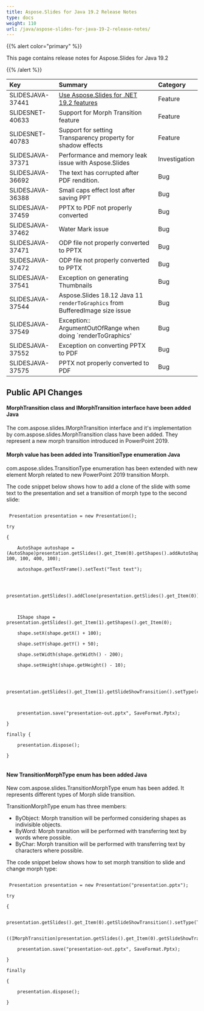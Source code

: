 ```yaml
---
title: Aspose.Slides for Java 19.2 Release Notes
type: docs
weight: 110
url: /java/aspose-slides-for-java-19-2-release-notes/
---
```


{{% alert color="primary" %}} 

This page contains release notes for Aspose.Slides for Java 19.2

{{% /alert %}} 

|**Key**|**Summary**|**Category**|
| :- | :- | :- |
|SLIDESJAVA-37441|[Use Aspose.Slides for .NET 19.2 features](https://docs.aspose.com/display/slidesnet/Aspose.Slides+for+.NET+19.2+Release+Notes)|Feature|
|SLIDESNET-40633|Support for Morph Transition feature|Feature|
|SLIDESNET-40783|Support for setting Transparency property for shadow effects|Feature|
|SLIDESJAVA-37371|Performance and memory leak issue with Aspose.Slides|Investigation|
|SLIDESJAVA-36692|The text has corrupted after PDF rendition.|Bug|
|SLIDESJAVA-36388|Small caps effect lost after saving PPT|Bug|
|SLIDESJAVA-37459|PPTX to PDF not properly converted|Bug|
|SLIDESJAVA-37462|Water Mark issue|Bug|
|SLIDESJAVA-37471|ODP file not properly converted to PPTX|Bug|
|SLIDESJAVA-37472|ODP file not properly converted to PPTX|Bug|
|SLIDESJAVA-37541|Exception on generating Thumbnails|Bug|
|SLIDESJAVA-37544|Aspose.Slides 18.12 Java 11 `renderToGraphics` from BufferedImage size issue|Bug|
|SLIDESJAVA-37549|Exception:: ArgumentOutOfRange when doing `renderToGraphics'|Bug|
|SLIDESJAVA-37552|Exception on converting PPTX to PDF|Bug|
|SLIDESJAVA-37575|PPTX not properly converted to PDF|Bug|
## **Public API Changes**
#### **MorphTransition class and IMorphTransition interface have been added Java**
The com.aspose.slides.IMorphTransition interface and it's implementation by com.aspose.slides.MorphTransition class have been added. They represent a new morph transition introduced in PowerPoint 2019.
#### **Morph value has been added into TransitionType enumeration Java**
com.aspose.slides.TransitionType enumeration has been extended with new element Morph related to new PowerPoint 2019 transition Morph.

The code snippet below shows how to add a clone of the slide with some text to the presentation and set a transition of morph type to the second slide:



```

 Presentation presentation = new Presentation();

try

{

    AutoShape autoshape = (AutoShape)presentation.getSlides().get_Item(0).getShapes().addAutoShape(ShapeType.Rectangle, 100, 100, 400, 100);

    autoshape.getTextFrame().setText("Test text");



    presentation.getSlides().addClone(presentation.getSlides().get_Item(0));



    IShape shape = presentation.getSlides().get_Item(1).getShapes().get_Item(0);

    shape.setX(shape.getX() + 100);

    shape.setY(shape.getY() + 50);

    shape.setWidth(shape.getWidth() - 200);

    shape.setHeight(shape.getHeight() - 10);



    presentation.getSlides().get_Item(1).getSlideShowTransition().setType(com.aspose.slides.TransitionType.Morph);



    presentation.save("presentation-out.pptx", SaveFormat.Pptx);

}

finally {

    presentation.dispose();

}


```


#### **New TransitionMorphType enum has been added Java**
New com.aspose.slides.TransitionMorphType enum has been added. It represents different types of Morph slide transition.

TransitionMorphType enum has three members:

- ByObject: Morph transition will be performed considering shapes as indivisible objects.
- ByWord: Morph transition will be performed with transferring text by words where possible.
- ByChar: Morph transition will be performed with transferring text by characters where possible.

The code snippet below shows how to set morph transition to slide and change morph type:



```

 Presentation presentation = new Presentation("presentation.pptx");

try

{

    presentation.getSlides().get_Item(0).getSlideShowTransition().setType(TransitionType.Morph);

    ((IMorphTransition)presentation.getSlides().get_Item(0).getSlideShowTransition().getValue()).setMorphType(TransitionMorphType.ByWord);

    presentation.save("presentation-out.pptx", SaveFormat.Pptx);

}

finally

{

    presentation.dispose();

}


```




